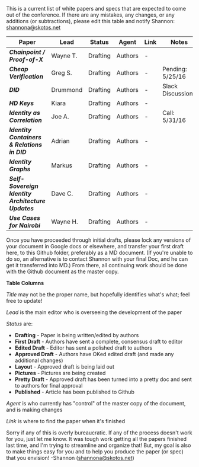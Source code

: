 This is a current list of white papers and specs that are expected to come out of the conference. If there are any mistakes, any changes, or any additions (or subtractions), please edit this table and notify Shannon: shannona@skotos.net

Paper | Lead | Status | Agent | Link | Notes
--- | --- | --- | --- | --- | ---
***Chainpoint / Proof-of-X*** | Wayne T. | Drafting | Authors | - 
***Cheap Verification*** | Greg S. | Drafting | Authors | - | Pending: 5/25/16
***DID*** | Drummond | Drafting | Authors | - | Slack Discussions
***HD Keys*** | Kiara | Drafting | Authors | -
***Identity as Correlation*** | Joe A. | Drafting | Authors | - | Call: 5/31/16
***Identity Containers & Relations in DID*** | Adrian | Drafting | Authors | -
***Identity Graphs*** | Markus | Drafting | Authors | -
***Self-Sovereign Identity Architecture Updates*** | Dave C. | Drafting | Authors | -
***Use Cases for Nairobi*** | Wayne H. | Drafting | Authors | -

Once you have proceeded through initial drafts, please lock any versions of your document in Google docs or elsewhere, and transfer your first draft here, to this Github folder, preferably as a MD document. (If you're unable to do so, an alternative is to contact Shannon with your final Doc, and he can get it transferred into MD.) From there, all continuing work should be done with the Github document as the master copy.

**Table Columns**

_Title_ may not be the proper name, but hopefully identifies what's what; feel free to update!

_Lead_ is the main editor who is overseeing the development of the paper

_Status_ are:
* **Drafting** - Paper is being written/edited by authors
* **First Draft** - Authors have sent a complete, consensus draft to editor
* **Edited Draft** - Editor has sent a polished draft to authors
* **Approved Draft** - Authors have OKed edited draft (and made any additional changes)
* **Layout** - Approved draft is being laid out
* **Pictures** - Pictures are being created
* **Pretty Draft** - Approved draft has been turned into a pretty doc and sent to authors for final approval
* **Published** - Article has been published to Github

_Agent_ is who currently has "control" of the master copy of the document, and is making changes

_Link_ is where to find the paper when it's finished

Sorry if any of this is overly bureaucratic. If any of the process doesn't work for you, just let me know. It was tough work getting all the papers finished last time, and I'm trying to streamline and organize that! But, my goal is also to make things easy for you and to help you produce the paper (or spec) that you envision! -Shannon (shannona@skotos.net)
